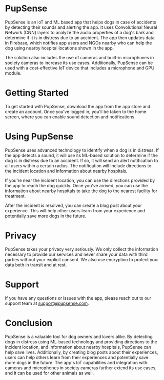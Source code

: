 # PupSense
PupSense is an IoT and ML based app that helps dogs in case of accidents by detecting their sounds and alerting the app. It uses Convolutional Neural Network (CNN) layers to analyze the audio properties of a dog's bark and determine if it is in distress due to an accident. The app then updates data in Firebase, which notifies app users and NGOs nearby who can help the dog using nearby hospital locations shown in the app.

The solution also includes the use of cameras and built-in microphones in society cameras to increase its use cases. Additionally, PupSense can be used with a cost-effective IoT device that includes a microphone and GPU module.

# Getting Started
To get started with PupSense, download the app from the app store and create an account. Once you've logged in, you'll be taken to the home screen, where you can enable sound detection and notifications.

# Using PupSense
PupSense uses advanced technology to identify when a dog is in distress. If the app detects a sound, it will use its ML-based solution to determine if the dog is in distress due to an accident. If so, it will send an alert notification to all users within a certain radius. The notification will include directions to the incident location and information about nearby hospitals.

If you're near the incident location, you can use the directions provided by the app to reach the dog quickly. Once you've arrived, you can use the information about nearby hospitals to take the dog to the nearest facility for treatment.

After the incident is resolved, you can create a blog post about your experience. This will help other users learn from your experience and potentially save more dogs in the future.

# Privacy
PupSense takes your privacy very seriously. We only collect the information necessary to provide our services and never share your data with third parties without your explicit consent. We also use encryption to protect your data both in transit and at rest.

# Support
If you have any questions or issues with the app, please reach out to our support team at support@pupsense.com.

# Conclusion
PupSense is a valuable tool for dog owners and lovers alike. By detecting dogs in distress using ML-based technology and providing directions to the incident location, and information about nearby hospitals, PupSense can help save lives. Additionally, by creating blog posts about their experiences, users can help others learn from their experiences and potentially save more dogs in the future. The app's IoT capabilities and integration with cameras and microphones in society cameras further extend its use cases, and it can be used for other animals as well.

